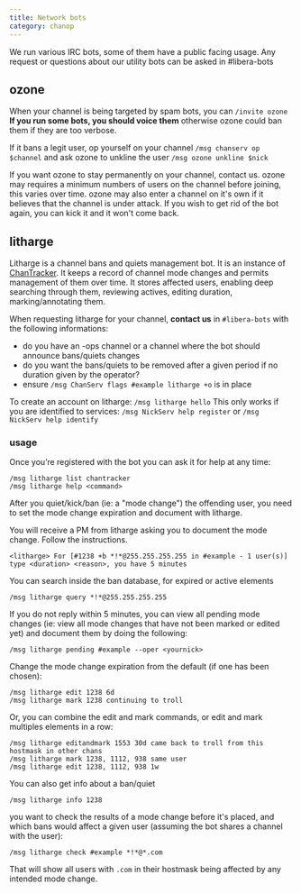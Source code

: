 ```yaml
---
title: Network bots
category: chanop
---
```


We run various IRC bots, some of them have a public facing usage.
Any request or questions about our utility bots can be asked in #libera-bots

## ozone

When your channel is being targeted by spam bots, you can `/invite ozone`
**If you run some bots, you should voice them** otherwise ozone could ban them if they are too verbose.

If it bans a legit user, op yourself on your channel `/msg chanserv op $channel` and ask ozone to unkline the  user `/msg ozone unkline $nick`

If you want ozone to stay permanently on your channel, contact us.
ozone may requires a minimum numbers of users on the channel before joining, this varies over time.
ozone may also enter a channel on it's own if it believes that the channel is under attack.
If you wish to get rid of the bot again, you can kick it and it won't come back.

## litharge

Litharge is a channel bans and quiets management bot. It is an instance of [ChanTracker](https://github.com/ncoevoet/ChanTracker).
It keeps a record of channel mode changes and permits management of them over time. 
It stores affected users, enabling deep searching through them, reviewing actives, editing duration, marking/annotating them.

When requesting litharge for your channel, **contact us** in `#libera-bots` with the following informations:
- do you have an -ops channel or a channel where the bot should announce bans/quiets changes
- do you want the bans/quiets to be removed after a given period if no duration given by the operator?
- ensure `/msg ChanServ flags #example litharge +o` is in place

To create an account on litharge: `/msg litharge hello`
This only works if you are identified to services: `/msg NickServ help register` or `/msg NickServ help identify`

### usage

Once you’re registered with the bot you can ask it for help at any time:

    /msg litharge list chantracker
    /msg litharge help <command>

After you quiet/kick/ban (ie: a "mode change") the offending user, you need to set the mode change expiration and document with litharge.

You will receive a PM from litharge asking you to document the mode change. Follow the instructions.

    <litharge> For [#1238 +b *!*@255.255.255.255 in #example - 1 user(s)] type <duration> <reason>, you have 5 minutes

You can search inside the ban database, for expired or active elements

    /msg litharge query *!*@255.255.255.255 

If you do not reply within 5 minutes, you can view all pending mode changes (ie: view all mode changes that have not been marked or edited yet) and document them by doing the following: 

    /msg litharge pending #example --oper <yournick>

Change the mode change expiration from the default (if one has been chosen):
 
    /msg litharge edit 1238 6d
    /msg litharge mark 1238 continuing to troll

Or, you can combine the edit and mark commands, or edit and mark multiples elements in a row: 

    /msg litharge editandmark 1553 30d came back to troll from this hostmask in other chans
    /msg litharge mark 1238, 1112, 938 same user
    /msg litharge edit 1238, 1112, 938 1w
    
You can also get info about a ban/quiet

    /msg litharge info 1238

you want to check the results of a mode change before it's placed, and which bans would affect a given user (assuming the bot shares a channel with the user): 

    /msg litharge check #example *!*@*.com

That will show all users with `.com` in their hostmask being affected by any intended mode change.
